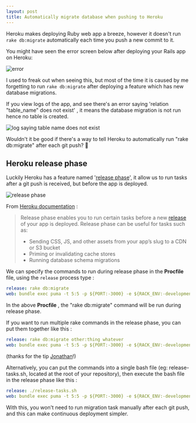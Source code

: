```yaml
---
layout: post
title: Automatically migrate database when pushing to Heroku
---
```


Heroku makes deploying Ruby web app a breeze, however it doesn't run `rake db:migrate` automatically each time you push a new commit to it.



You might have seen the error screen below after deploying your Rails app on Heroku:

![error](https://rubyyagi.s3.amazonaws.com/15-auto-migrate-heroku/wrong.png)



I used to freak out when seeing this, but most of the time it is caused by me forgetting to run `rake db:migrate` after deploying a feature which has new database migrations.



If you view logs of the app, and see there's an error saying 'relation "table_name" does not exist' , it means the database migration is not run hence no table is created.

![log saying table name does not exist](https://rubyyagi.s3.amazonaws.com/15-auto-migrate-heroku/check_log.png)



Wouldn't it be good if there's a way to tell Heroku to automatically run "rake db:migrate" after each git push? 🤔



## Heroku release phase

Luckily Heroku has a feature named '[release phase](https://devcenter.heroku.com/articles/release-phase)', it allow us to run tasks after a git push is received, but before the app is deployed.

![release phase](https://rubyyagi.s3.amazonaws.com/15-auto-migrate-heroku/release-phase.png)



From [Heroku documentation](https://devcenter.heroku.com/articles/release-phase) : 

> Release phase enables you to run certain tasks before a new [release](https://devcenter.heroku.com/articles/releases) of your app is deployed. Release phase can be useful for tasks such as:
> 
> - Sending CSS, JS, and other assets from your app’s slug to a CDN or S3 bucket
> - Priming or invalidating cache stores
> - Running database schema migrations





We can specify the commands to run during release phase in the **Procfile** file, using the `release` process type :

```yml
release: rake db:migrate
web: bundle exec puma -t 5:5 -p ${PORT:-3000} -e ${RACK_ENV:-development}
```

In the above **Procfile** , the "rake db:migrate" command will be run during release phase.

If you want to run multiple rake commands in the release phase, you can put them together like this :

```yml
release: rake db:migrate other:thing whatever
web: bundle exec puma -t 5:5 -p ${PORT:-3000} -e ${RACK_ENV:-development}
```
(thanks for the tip [Jonathan](https://bibwild.wordpress.com/about/)!)

Alternatively, you can put the commands into a single bash file (eg: release-tasks.sh, located at the root of your repository), then execute the bash file in the release phase like this : 

```yml
release: ./release-tasks.sh
web: bundle exec puma -t 5:5 -p ${PORT:-3000} -e ${RACK_ENV:-development}
```


With this, you won't need to run migration task manually after each git push, and this can make continuous deployment simpler.

<script async data-uid="d862c2871b" src="https://rubyyagi.ck.page/d862c2871b/index.js"></script>